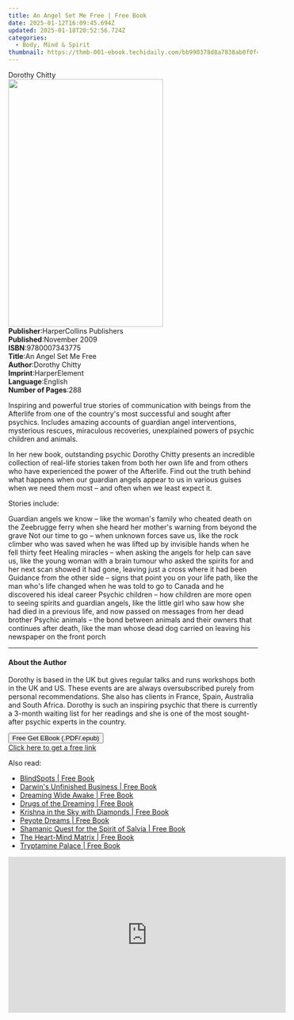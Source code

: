 ```yaml
---
title: An Angel Set Me Free | Free Book
date: 2025-01-12T16:09:45.694Z
updated: 2025-01-18T20:52:56.724Z
categories:
  - Body, Mind & Spirit
thumbnail: https://thmb-001-ebook.techidaily.com/bb990378d8a7838ab0f0f4297b282bb22b275defb17e7dc8cde36d1e2d3a0ba5.jpg
---
```

<main id="book-container">
  <div class="flex flex-col">
    <div class="book-brief flex-1 py-6 px-4 sm:p-6 md:py-10 md:px-8">
      <!-- brief-->
      <div class="book-brief-main">Dorothy Chitty</div>
    </div>
    <div
      class="book-meta-info flex-1 grid gap-4 col-start-1 col-end-3 row-start-1 sm:mb-6 sm:grid-cols-4 lg:gap-6 lg:col-start-2 lg:row-end-6 lg:row-span-6 lg:mb-0"
    >
      <div
        class="book-meta-info-left place-content-center mt-4 p-4 text-sm leading-6 col-start-2 col-span-2 dark:text-slate-400"
      >
        <img
          class="w-full h-500 object-cover rounded-lg sm:h-255 sm:col-span-2 lg:col-span-full"
          src="https://img-001-ebook.techidaily.com/9dbba6b5bb8e8de627fec88b077f7042bb84299af12fdb5361c835994ca024a1.jpg"
          alt=""
          width="312"
          height="500"
        />
      </div>
      <div
        class="book-meta-info-right mt-2 col-start-1 row-start-2 col-span-3 self-center"
      >
        <!-- meta data  -->
        <div class="flex flex-col px-4 md:px-8">
          <div class="flex-1">
            <strong>Publisher</strong>:<span class="px-2"
              >HarperCollins Publishers</span
            >
          </div>
          <div class="flex-1">
            <strong>Published</strong>:<span class="px-2">November 2009</span>
          </div>
          <div class="flex-1">
            <strong>ISBN</strong>:<span class="px-2">9780007343775</span>
          </div>
          <div class="flex-1">
            <strong>Title</strong>:<span class="px-2"
              >An Angel Set Me Free</span
            >
          </div>
          <div class="flex-1">
            <strong>Author</strong>:<span class="px-2">Dorothy Chitty</span>
          </div>
          <div class="flex-1">
            <strong>Imprint</strong>:<span class="px-2">HarperElement</span>
          </div>
          <div class="flex-1">
            <strong>Language</strong>:<span class="px-2">English</span>
          </div>
          <div class="flex-1">
            <strong>Number of Pages</strong>:<span class="px-2">288</span>
          </div>
        </div>
      </div>
    </div>
    <div class="book-description flex-1 py-6 px-4 sm:p-6 md:py-10 md:px-8">
      <div class="book-description-main">
        <div accordion-content="" id="description">
          <p>
            Inspiring and powerful true stories of communication with beings
            from the Afterlife from one of the country's most successful and
            sought after psychics. Includes amazing accounts of guardian angel
            interventions, mysterious rescues, miraculous recoveries,
            unexplained powers of psychic children and animals.
          </p>
          <p>
            In her new book, outstanding psychic Dorothy Chitty presents an
            incredible collection of real-life stories taken from both her own
            life and from others who have experienced the power of the
            Afterlife. Find out the truth behind what happens when our guardian
            angels appear to us in various guises when we need them most – and
            often when we least expect it.
          </p>
          <p>Stories include:</p>
          Guardian angels we know – like the woman's family who cheated death on
          the Zeebrugge ferry when she heard her mother's warning from beyond
          the grave Not our time to go – when unknown forces save us, like the
          rock climber who was saved when he was lifted up by invisible hands
          when he fell thirty feet Healing miracles – when asking the angels for
          help can save us, like the young woman with a brain tumour who asked
          the spirits for and her next scan showed it had gone, leaving just a
          cross where it had been Guidance from the other side – signs that
          point you on your life path, like the man who's life changed when he
          was told to go to Canada and he discovered his ideal career Psychic
          children – how children are more open to seeing spirits and guardian
          angels, like the little girl who saw how she had died in a previous
          life, and now passed on messages from her dead brother Psychic animals
          – the bond between animals and their owners that continues after
          death, like the man whose dead dog carried on leaving his newspaper on
          the front porch
        </div>
        <div class="accordion-fader"></div>
      </div>
    </div>
    <div class="book-excerpts flex-1 py-6 px-4 sm:p-6 md:py-10 md:px-8">
      <!-- excerpts-->
      <div class="book-excerpts-main">
        <hr />
        <h4 class="placeholder placeholder-heading">
          <span>About the Author</span>
        </h4>
        <p></p>
        <p>
          Dorothy is based in the UK but gives regular talks and runs workshops
          both in the UK and US. These events are are always oversubscribed
          purely from personal recommendations. She also has clients in France,
          Spain, Australia and South Africa. Dorothy is such an inspiring
          psychic that there is currently a 3-month waiting list for her
          readings and she is one of the most sought-after psychic experts in
          the country.
        </p>
        <p></p>
      </div>
    </div>
    <div
      class="book-about-author flex-1 py-6 px-4 sm:p-6 md:py-10 md:px-8"
    ></div>
    <div class="book-free-get flex-1 py-6 px-4 sm:p-6 md:py-10 md:px-8">
      <button
        id="btn-free-get"
        class="bg-blue-500 hover:bg-blue-700 text-white font-bold py-2 px-4 rounded"
      >
        Free Get EBook (.PDF/.epub)
      </button>
      <div id="countdown-display" class="px-2 text-lg mt-2"></div>
      <a
        id="free-link"
        class="hidden bg-blue-500 hover:bg-blue-700 text-white font-bold py-2 px-4 rounded"
        href="https://www.ebooks.com/en-us/book/2208868/an-angel-set-me-free/dorothy-chitty/"
        target="_blank"
        >Click here to get a free link</a
      >
    </div>
    <script>
      let countdownTime = 0;
      let countdownInterval = null;
      document
        .getElementById('btn-free-get')
        .addEventListener('click', startCountdown);
      function startCountdown() {
        countdownTime = new Date().getTime() + 60000 * 3;
        countdownInterval = setInterval(updateCountdown, 1000);
        document.getElementById('btn-free-get').disabled = true;
        document
          .getElementById('btn-free-get')
          .classList.add('bg-gray-500', 'cursor-not-allowed');
      }
      function updateCountdown() {
        let currentTime = new Date().getTime();
        let timeLeft = countdownTime - currentTime;
        let secondsLeft = Math.floor(timeLeft / 1000);
        document.getElementById('countdown-display').innerHTML =
          `Remaining time: ${secondsLeft} seconds.`;
        if (secondsLeft <= 0) {
          clearInterval(countdownInterval);
          document.getElementById('btn-free-get').classList.add('hidden');
          document.getElementById('free-link').classList.remove('hidden');
          document.getElementById('countdown-display').innerHTML = '';
        }
      }
    </script>
  </div>
</main>

<ins class="adsbygoogle"
      style="display:block"
      data-ad-client="ca-pub-7571918770474297"
      data-ad-slot="8358498916"
      data-ad-format="auto"
      data-full-width-responsive="true"></ins>
    

<span class="atpl-alsoreadstyle">Also read:</span>
<div><ul>
<li><a href="https://novels-ebooks.techidaily.com/95783051-9781620554470-blindspots/"><u>BlindSpots | Free Book</u></a></li>
<li><a href="https://novels-ebooks.techidaily.com/95783058-9781594778018-darwins-unfinished-business/"><u>Darwin's Unfinished Business | Free Book</u></a></li>
<li><a href="https://novels-ebooks.techidaily.com/95783054-9781620554906-dreaming-wide-awake/"><u>Dreaming Wide Awake | Free Book</u></a></li>
<li><a href="https://novels-ebooks.techidaily.com/95783057-9781594777455-drugs-of-the-dreaming/"><u>Drugs of the Dreaming | Free Book</u></a></li>
<li><a href="https://novels-ebooks.techidaily.com/95783047-9781594777110-krishna-in-the-sky-with-diamonds/"><u>Krishna in the Sky with Diamonds | Free Book</u></a></li>
<li><a href="https://novels-ebooks.techidaily.com/95783046-9781620551608-peyote-dreams/"><u>Peyote Dreams | Free Book</u></a></li>
<li><a href="https://novels-ebooks.techidaily.com/95783049-9781620551486-shamanic-quest-for-the-spirit-of-salvia/"><u>Shamanic Quest for the Spirit of Salvia | Free Book</u></a></li>
<li><a href="https://novels-ebooks.techidaily.com/95783048-9781594775109-the-heart-mind-matrix/"><u>The Heart-Mind Matrix | Free Book</u></a></li>
<li><a href="https://novels-ebooks.techidaily.com/95783045-9781594779923-tryptamine-palace/"><u>Tryptamine Palace | Free Book</u></a></li>
</ul></div>

<!-- affiliate ads begin -->
<iframe width="560" height="315" src="https://www.youtube.com/embed/wVVp-GggK3U?si=RJb1ClNQV7GjTu_3" title="YouTube video player" frameborder="0" allow="accelerometer; autoplay; clipboard-write; encrypted-media; gyroscope; picture-in-picture; web-share" referrerpolicy="strict-origin-when-cross-origin" allowfullscreen></iframe>
<!-- affiliate ads end -->

